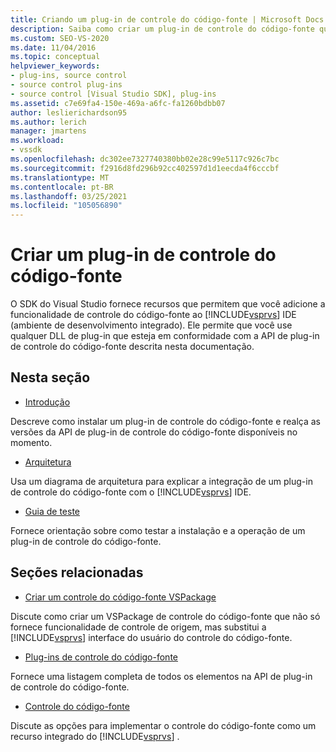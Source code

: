 ```yaml
---
title: Criando um plug-in de controle do código-fonte | Microsoft Docs
description: Saiba como criar um plug-in de controle do código-fonte que adiciona um recurso de controle do código-fonte ao IDE (ambiente de desenvolvimento integrado) do Visual Studio.
ms.custom: SEO-VS-2020
ms.date: 11/04/2016
ms.topic: conceptual
helpviewer_keywords:
- plug-ins, source control
- source control plug-ins
- source control [Visual Studio SDK], plug-ins
ms.assetid: c7e69fa4-150e-469a-a6fc-fa1260bdbb07
author: leslierichardson95
ms.author: lerich
manager: jmartens
ms.workload:
- vssdk
ms.openlocfilehash: dc302ee7327740380bb02e28c99e5117c926c7bc
ms.sourcegitcommit: f2916d8fd296b92cc402597d1d1eecda4f6cccbf
ms.translationtype: MT
ms.contentlocale: pt-BR
ms.lasthandoff: 03/25/2021
ms.locfileid: "105056890"
---
```

# <a name="create-a-source-control-plug-in"></a>Criar um plug-in de controle do código-fonte
O SDK do Visual Studio fornece recursos que permitem que você adicione a funcionalidade de controle do código-fonte ao [!INCLUDE[vsprvs](../../code-quality/includes/vsprvs_md.md)] IDE (ambiente de desenvolvimento integrado). Ele permite que você use qualquer DLL de plug-in que esteja em conformidade com a API de plug-in de controle do código-fonte descrita nesta documentação.

## <a name="in-this-section"></a>Nesta seção
- [Introdução](../../extensibility/internals/getting-started-with-source-control-plug-ins.md)

 Descreve como instalar um plug-in de controle do código-fonte e realça as versões da API de plug-in de controle do código-fonte disponíveis no momento.

- [Arquitetura](../../extensibility/internals/source-control-plug-in-architecture.md)

 Usa um diagrama de arquitetura para explicar a integração de um plug-in de controle do código-fonte com o [!INCLUDE[vsprvs](../../code-quality/includes/vsprvs_md.md)] IDE.

- [Guia de teste](../../extensibility/internals/test-guide-for-source-control-plug-ins.md)

 Fornece orientação sobre como testar a instalação e a operação de um plug-in de controle do código-fonte.

## <a name="related-sections"></a>Seções relacionadas
- [Criar um controle do código-fonte VSPackage](../../extensibility/internals/creating-a-source-control-vspackage.md)

 Discute como criar um VSPackage de controle do código-fonte que não só fornece funcionalidade de controle de origem, mas substitui a [!INCLUDE[vsprvs](../../code-quality/includes/vsprvs_md.md)] interface do usuário do controle do código-fonte.

- [Plug-ins de controle do código-fonte](../../extensibility/source-control-plug-ins.md)

 Fornece uma listagem completa de todos os elementos na API de plug-in de controle do código-fonte.

- [Controle do código-fonte](../../extensibility/internals/source-control.md)

 Discute as opções para implementar o controle do código-fonte como um recurso integrado do [!INCLUDE[vsprvs](../../code-quality/includes/vsprvs_md.md)] .
